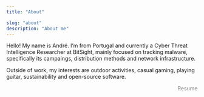 ```yaml
---
title: "About"

slug: "about"
description: "About me"
---
```


Hello! My name is André. I’m from Portugal and currently a Cyber Threat Intelligence Researcher at BitSight, mainly focused on tracking malware, specifically its campaings, distribution methods and network infrastructure. 

Outside of work, my interests are outdoor activities, casual gaming, playing guitar, sustainability and open-source software.

<p align="right" ><a href="/andre-tavares-resume.pdf" style="color:grey; text-decoration: none;">Resume</a></p>